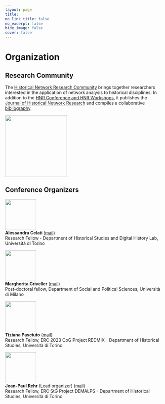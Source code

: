 ```yaml
---
layout: page
title: 
no_link_title: false 
no_excerpt: false 
hide_image: false
cover: false
---
```


# Organization

## Research Community
The [Historical Network Research Community](https://historicalnetworkresearch.org/) brings together researchers interested in the application of network analysis to historical disciplines. In addition to the [HNR Conference and HNR Workshops](https://historicalnetworkresearch.org/hnr-events/), it publishes the [Journal of Historical Network Research](https://jhnr.uni.lu/index.php/jhnr/index) and compiles a collaborative [bibliography](https://historicalnetworkresearch.org/bibliography/).

<a href="https://historicalnetworkresearch.org/"><img src="../img/hnr_logo_vector.png" style="width:200px"></a>


## Conference Organizers

<a href="https://univr.academia.edu/Alessandracelati"><img src="../img/alessandra_celati.jpg" style="width:100px"></a>  
**Alessandra Celati**  ([mail](mailto:alessandra.celati@unito.it))<br>Research Fellow - Department of Historical Studies and Digital History Lab, Università di Torino

<a href="https://www.unimi.it/en/ugov/person/margherita-criveller"><img src="../img/margherita_criveller.jpg" style="width:100px"></a>  
**Margherita Criveller** ([mail](mailto:margherita.criveller@unimi.it))<br>Post-doctoral fellow, Department of Social and Political Sciences, Università di Milano

<a href="https://orcid.org/0000-0002-2440-2376"><img src="../img/tiziana_pasciuto.jpg" style="width:100px"></a>  
**Tiziana Pasciuto** ([mail](mailto:tiziana.pasciuto@unito.it))<br>Research Fellow, ERC 2023 CoG Project REDMIX - Department of Historical Studies, Università di Torino

<a href="https://unito.academia.edu/JeanPaulRehr"><img src="../img/jean-paul_rehr.jpg" style="width:100px"></a>  
**Jean-Paul Rehr** (Lead organizer) ([mail](mailto:jeanpaulbernard.rehr@unito.it))<br>Research Fellow, ERC StG Project DEMALPS - Department of Historical Studies, Università di Torino
